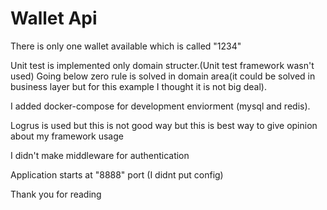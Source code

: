 # Wallet Api

There is only one wallet available which is called "1234"

Unit test is implemented only domain structer.(Unit test framework wasn't used) Going below zero rule is solved in domain area(it could be solved in business layer but for this example I thought it is not big deal).

I added docker-compose for development enviorment (mysql and redis).

Logrus is used but this is not good way but this is best way to give opinion about my framework usage

I didn't make middleware for authentication  

Application starts at "8888" port (I didnt put config)

Thank you for reading
